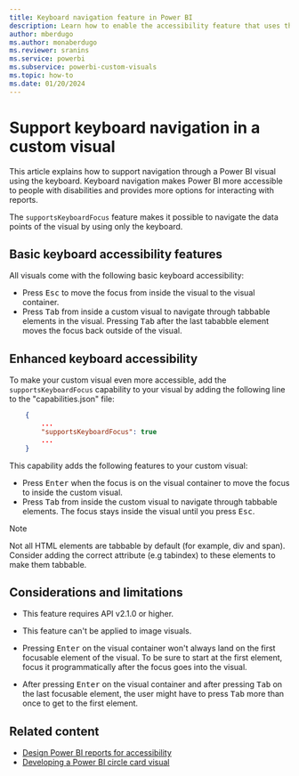 ```yaml
---
title: Keyboard navigation feature in Power BI
description: Learn how to enable the accessibility feature that uses the keyboard to navigate through visuals in Power BI.
author: mberdugo
ms.author: monaberdugo
ms.reviewer: sranins
ms.service: powerbi
ms.subservice: powerbi-custom-visuals
ms.topic: how-to
ms.date: 01/20/2024
---
```


# Support keyboard navigation in a custom visual

This article explains how to support navigation through a Power BI visual using the keyboard. Keyboard navigation makes Power BI more accessible to people with disabilities and provides more options for interacting with reports.

The `supportsKeyboardFocus` feature makes it possible to navigate the data points of the visual by using only the keyboard.

## Basic keyboard accessibility features

All visuals come with the following basic keyboard accessibility:

* Press <kbd>Esc</kbd> to move the focus from inside the visual to the visual container.
* Press <kbd>Tab</kbd> from inside a custom visual to navigate through tabbable elements in the visual. Pressing <kbd>Tab</kbd> after the last tababble element moves the focus back outside of the visual.

## Enhanced keyboard accessibility

To make your custom visual even more accessible, add the `supportsKeyboardFocus` capability to your visual by adding the following line to the "capabilities.json" file:

```json
    {   
        ...
        "supportsKeyboardFocus": true
        ...
    }
```

This capability adds the following features to your custom visual:

* Press <kbd>Enter</kbd> when the focus is on the visual container to move the focus to inside the custom visual.
* Press <kbd>Tab</kbd> from inside the custom visual to navigate through tabbable elements. The focus stays inside the visual until you press <kbd>Esc</kbd>.

> [!NOTE]
> Not all HTML elements are tabbable by default (for example, div and span). Consider adding the correct attribute (e.g tabindex) to these elements to make them tabbable.

## Considerations and limitations

* This feature requires API v2.1.0 or higher.

* This feature can't be applied to image visuals.

* Pressing <kbd>Enter</kbd> on the visual container won't always land on the first focusable element of the visual. To be sure to start at the first element, focus it programmatically after the focus goes into the visual.

* After pressing <kbd>Enter</kbd> on the visual container and after pressing <kbd>Tab</kbd> on the last focusable element, the user might have to press <kbd>Tab</kbd> more than once to get to the first element.

## Related content

* [Design Power BI reports for accessibility](../../create-reports/desktop-accessibility-creating-reports.md)
* [Developing a Power BI circle card visual](develop-circle-card.md)
